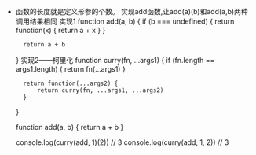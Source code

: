 - 函数的长度就是定义形参的个数。
    实现add函数,让add(a)(b)和add(a,b)两种调用结果相同
    实现1
    function add(a, b) {
        if (b === undefined) {
            return function(x) {
                return a + x
            }
        }

        return a + b
    }
    实现2——柯里化
    function curry(fn, ...args1) {
        if (fn.length == args1.length) {
            return fn(...args1)
        }

        return function(...args2) {
            return curry(fn, ...args1, ...args2)
        }
    }

    function add(a, b) {
        return a + b
    }

    console.log(curry(add, 1)(2)) // 3
    console.log(curry(add, 1, 2)) // 3